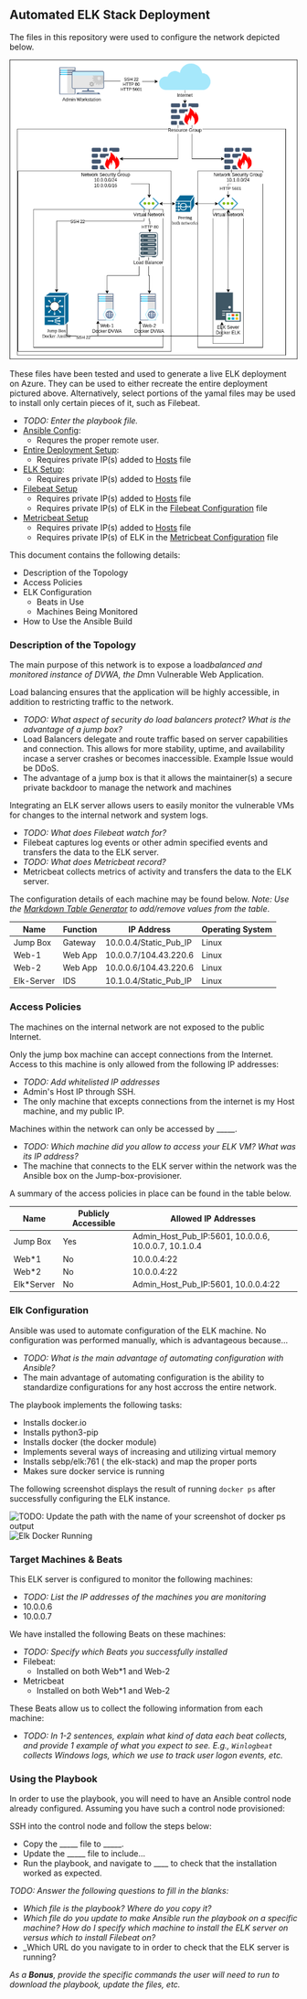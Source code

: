 ## Automated ELK Stack Deployment

The files in this repository were used to configure the network depicted below.

![TODO: Update the path with the name of your diagram](Images/net_diagram.png)

These files have been tested and used to generate a live ELK deployment on Azure. They can be used to either recreate the entire deployment pictured above. Alternatively, select portions of the yamal files may be used to install only certain pieces of it, such as Filebeat.

  * _TODO: Enter the playbook file._
  * [Ansible Config](ansible.cfg):
    * Requres the proper remote user.
  * [Entire Deployment Setup](main.yml):
    * Requires private IP(s) added to [Hosts](hosts) file
  * [ELK Setup](roles/install-elk/tasks/main.yml):
    * Requires private IP(s) added to [Hosts](hosts) file
  * [Filebeat Setup](roles/install-filebeat/tasks/main.yml)
    * Requires private IP(s) added to [Hosts](hosts) file
    * Requires private IP(s) of ELK in the [Filebeat Configuration](roles/install-filebeat/files/filebeat-config.yml) file
  * [Metricbeat Setup](roles/install-metricbeat/tasks/main.yml)
    * Requires private IP(s) added to [Hosts](hosts) file
    * Requires private IP(s) of ELK in the [Metricbeat Configuration](roles/install-metricbeat/files/metricbeat-config.yml) file

This document contains the following details:
* Description of the Topology
* Access Policies
* ELK Configuration
  * Beats in Use
  * Machines Being Monitored
* How to Use the Ansible Build


### Description of the Topology

The main purpose of this network is to expose a load*balanced and monitored instance of DVWA, the D*mn Vulnerable Web Application.

Load balancing ensures that the application will be highly accessible, in addition to restricting traffic to the network.
* _TODO: What aspect of security do load balancers protect? What is the advantage of a jump box?_
* Load Balancers delegate and route traffic based on server capabilities and connection. This allows for more stability, uptime, and availability incase a server crashes or becomes inaccessible. Example Issue would be DDoS.
* The advantage of a jump box is that it allows the maintainer(s) a secure private backdoor to manage the network and machines

Integrating an ELK server allows users to easily monitor the vulnerable VMs for changes to the internal network and system logs.
* _TODO: What does Filebeat watch for?_
* Filebeat captures log events or other admin specified events and transfers the data to the ELK server.
* _TODO: What does Metricbeat record?_
* Metricbeat collects metrics of activity and transfers the data to the ELK server.

The configuration details of each machine may be found below.
_Note: Use the [Markdown Table Generator](http://www.tablesgenerator.com/markdown_tables) to add/remove values from the table_.

| Name       | Function | IP Address             | Operating System |
|------------|----------|------------------------|------------------|
| Jump Box   | Gateway  | 10.0.0.4/Static_Pub_IP | Linux            |
| Web-1      | Web App  | 10.0.0.7/104.43.220.6  | Linux            |
| Web-2      | Web App  | 10.0.0.6/104.43.220.6  | Linux            |
| Elk-Server | IDS      | 10.1.0.4/Static_Pub_IP | Linux            |

### Access Policies

The machines on the internal network are not exposed to the public Internet. 

Only the jump box machine can accept connections from the Internet. Access to this machine is only allowed from the following IP addresses:
* _TODO: Add whitelisted IP addresses_
* Admin's Host IP through SSH.
* The only machine that excepts connections from the internet is my Host machine, and my public IP.

Machines within the network can only be accessed by _____.
* _TODO: Which machine did you allow to access your ELK VM? What was its IP address?_
* The machine that connects to the ELK server within the network was the Ansible box on the Jump-box-provisioner.

A summary of the access policies in place can be found in the table below.

| Name       | Publicly Accessible | Allowed IP Addresses                                   |
|------------|---------------------|--------------------------------------------------------|
| Jump Box   | Yes                 | Admin_Host_Pub_IP:5601, 10.0.0.6, 10.0.0.7, 10.1.0.4   |
| Web*1      | No                  | 10.0.0.4:22                                            |
| Web*2      | No                  | 10.0.0.4:22                                            |
| Elk*Server | No                  | Admin_Host_Pub_IP:5601, 10.0.0.4:22                    |

### Elk Configuration

Ansible was used to automate configuration of the ELK machine. No configuration was performed manually, which is advantageous because...
* _TODO: What is the main advantage of automating configuration with Ansible?_
* The main advantage of automating configuration is the ability to standardize configurations for any host accross the entire network.

The playbook implements the following tasks:
* Installs docker.io
* Installs python3-pip
* Installs docker (the docker module)
* Implements several ways of increasing and utilizing virtual memory
* Installs sebp/elk:761 ( the elk-stack) and map the proper ports
* Makes sure docker service is running

The following screenshot displays the result of running `docker ps` after successfully configuring the ELK instance.

![TODO: Update the path with the name of your screenshot of docker ps output](Images/docker_ps_output.png)
![Elk Docker Running](Images/elk_install.png)

### Target Machines & Beats
This ELK server is configured to monitor the following machines:
* _TODO: List the IP addresses of the machines you are monitoring_
* 10.0.0.6
* 10.0.0.7

We have installed the following Beats on these machines:
* _TODO: Specify which Beats you successfully installed_
* Filebeat:
    * Installed on both Web*1 and Web-2
* Metricbeat 
    * Installed on both Web*1 and Web-2

These Beats allow us to collect the following information from each machine:
* _TODO: In 1-2 sentences, explain what kind of data each beat collects, and provide 1 example of what you expect to see. E.g., `Winlogbeat` collects Windows logs, which we use to track user logon events, etc._

### Using the Playbook
In order to use the playbook, you will need to have an Ansible control node already configured. Assuming you have such a control node provisioned: 

SSH into the control node and follow the steps below:
* Copy the _____ file to _____.
* Update the _____ file to include...
* Run the playbook, and navigate to ____ to check that the installation worked as expected.

_TODO: Answer the following questions to fill in the blanks:_
* _Which file is the playbook? Where do you copy it?_
* _Which file do you update to make Ansible run the playbook on a specific machine? How do I specify which machine to install the ELK server on versus which to install Filebeat on?_
* _Which URL do you navigate to in order to check that the ELK server is running?

_As a **Bonus**, provide the specific commands the user will need to run to download the playbook, update the files, etc._
